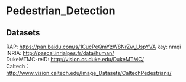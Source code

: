 # Pedestrian_Detection
## Datasets
RAP: https://pan.baidu.com/s/1CucPeQmYzW8NrZw_UspYVA    key: nmqi <br>
INRIA: http://pascal.inrialpes.fr/data/human/ <br>
DukeMTMC-reID: http://vision.cs.duke.edu/DukeMTMC/ <br>
Caltech： http://www.vision.caltech.edu/Image_Datasets/CaltechPedestrians/ <br>
